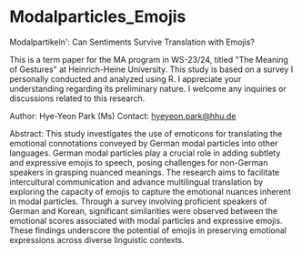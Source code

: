 # Modalparticles_Emojis
Modalpartikeln': Can Sentiments Survive Translation with Emojis? 

This is a term paper for the MA program in WS-23/24, titled "The Meaning of Gestures" at Heinrich-Heine University. This study is based on a survey I personally conducted and analyzed using R. I appreciate your understanding regarding its preliminary nature. I welcome any inquiries or discussions related to this research.


Author: Hye-Yeon Park (Ms)
Contact: hyeyeon.park@hhu.de

Abstract:
This study investigates the use of emoticons for translating the emotional connotations conveyed by German modal particles into other languages. German modal particles play a crucial role in adding subtlety and expressive emojis to speech, posing challenges for non-German speakers in grasping nuanced meanings. The research aims to facilitate intercultural communication and advance multilingual translation by exploring the capacity of emojis to capture the emotional nuances inherent in modal particles. Through a survey involving proficient speakers of German and Korean, significant similarities were observed between the emotional scores associated with modal particles and expressive emojis. These findings underscore the potential of emojis in preserving emotional expressions across diverse linguistic contexts.
